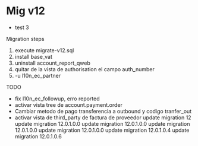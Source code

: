 # Mig  v12

* test 3

Migration steps

1. execute migrate-v12.sql
2. install base_vat
2. uninstall account_report_qweb
3. quitar de la vista de authorisation el campo auth_number
4. -u l10n_ec_partner



TODO

* fix l10n_ec_followup, erro reported
* activar vista tree de account.payment.order
* Cambiar metodo de pago transferencia a outbound y codigo tranfer_out
* activar vista de third_party de factura de proveedor
update  migration 12 
update  migration 12.0.1.0.0 
update  migration 12.0.1.0.0 
update  migration 12.0.1.0.0 
update  migration 12.0.1.0.0 
update  migration 12.0.1.0.4 
update  migration 12.0.1.0.6 
